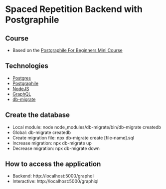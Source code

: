 # Spaced Repetition Backend with Postgraphile

## Course

* Based on the [Postgraphile For Beginners Mini Course](https://www.youtube.com/watch?v=eDZO8z1qw3k)

## Technologies

* [Postgres](https://www.postgresql.org/)
* [Postgraphile](https://www.graphile.org/postgraphile/)
* [NodeJS](https://nodejs.org/en/)
* [GraphQL](https://graphql.org/)
* [db-migrate](https://db-migrate.readthedocs.io/en/latest/)

## Create the database

* Local module: node node_modules/db-migrate/bin/db-migrate createdb
* Global: db-migrate createdb
* Create migration file: npx db-migrate create [file-name].sql
* Increase migration: npx db-migrate up
* Decrease migration: npx db-migrate down

## How to access the application

* Backend: http://localhost:5000/graphql
* Interactive: http://localhost:5000/graphiql
